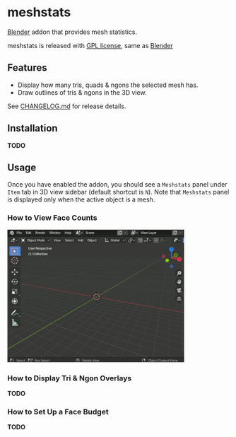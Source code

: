# meshstats

[Blender](https://www.blender.org/) addon that provides mesh statistics.

meshstats is released with [GPL license](./COPYING.txt), same as [Blender](https://www.blender.org/about/license/)

## Features

- Display how many tris, quads & ngons the selected mesh has.
- Draw outlines of tris & ngons in the 3D view.

See [CHANGELOG.md](./CHANGELOG.md) for release details.

## Installation

**TODO**

## Usage

Once you have enabled the addon, you should see a `Meshstats` panel under `Item` tab in 3D view sidebar (default shortcut is `N`).  Note that `Meshstats` panel is displayed only when the active object is a mesh.

### How to View Face Counts

![tutorial_statistics_panel.gif](./img/tutorial_statistics_panel.gif)

### How to Display Tri & Ngon Overlays

**TODO**

### How to Set Up a Face Budget

**TODO**
